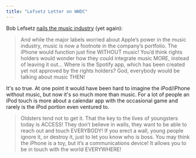 ```yaml
---
title: "Lefsetz Letter on WWDC"
---
```

<p>Bob Lefsetz <a href="http://lefsetz.com/wordpress/index.php/archives/2009/06/08/wwdc/">nails the music industry</a> (yet again):</p>
<blockquote><p>And while the major labels worried about Apple’s power in the music industry, music is now a footnote in the company’s portfolio.  The iPhone would function just fine WITHOUT music!  You’d think rights holders would wonder how they could integrate music MORE, instead of leaving it out…  Where is the Spotify app, which has been created yet not approved by the rights holders?  God, everybody would be talking about music THEN!</p></blockquote>
<p>It's so true.  At one point it would have been hard to imagine the iPod/iPhone without music, but now it's so much more than music.  For a lot of people an iPod touch is more about a calendar app with the occasional game and rarely is the iPod portion even ventured to.</p>
<blockquote><p>Oldsters tend not to get it.  That the key to the lives of youngsters today is ACCESS!  They don’t believe in walls, they want to be able to reach out and touch EVERYBODY!  If you erect a wall, young people ignore it, or destroy it, just to let you know who is boss.  You may think the iPhone is a toy, but it’s a communications device!  It allows you to be in touch with the world EVERYWHERE!</p></blockquote>

